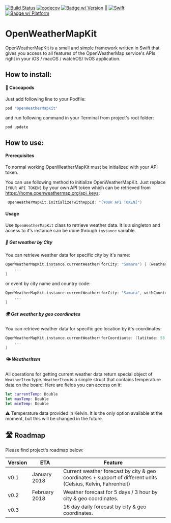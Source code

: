 [![Build Status](https://travis-ci.org/anverbogatov/OpenWeatherMapKit.svg?branch=master)](https://travis-ci.org/anverbogatov/OpenWeatherMapKit)
[![codecov](https://codecov.io/gh/anverbogatov/OpenWeatherMapKit/branch/master/graph/badge.svg)](https://codecov.io/gh/anverbogatov/OpenWeatherMapKit)
[![Badge w/ Version](https://cocoapod-badges.herokuapp.com/v/OpenWeatherMapKit/badge.png)](https://cocoadocs.org/docsets/OpenWeatherMapKit)
||
[![Swift](https://img.shields.io/badge/swift-4.0-orange.svg)](https://img.shields.io/badge/swift-4.0-orange.svg)
[![Badge w/ Platform](https://cocoapod-badges.herokuapp.com/p/OpenWeatherMapKit/badge.svg)](https://cocoadocs.org/docsets/OpenWeatherMapKit)

# OpenWeatherMapKit
OpenWeatherMapKit is a small and simple framework written in Swift that gives you access to all features of the OpenWeatherMap service's APIs right in your iOS / macOS / watchOS/ tvOS application.

## How to install:

#### 🥥 Cocoapods
Just add following line to your Podfile:
```ruby
pod 'OpenWeatherMapKit'
```
and run following command in your Terminal from project's root folder:
```shell
pod update
```

## How to use:

#### Prerequisites
To normal working OpenWeatherMapKit must be initialized with your API token.

You can use following method to initialize OpenWeatherMapKit. Just replace `[YOUR API TOKEN]` by your own API token which can be retrieved from https://home.openweathermap.org/api_keys:
```swift
 OpenWeatherMapKit.initialize(withAppId: "[YOUR API TOKEN]")
```

#### Usage
Use `OpenWeatherMapKit` class to retrieve weather data. It is a singleton and access to it's instance can be done through `instance` variable.

##### 🌇 Get weather by City
You can retrieve weather data for specific city by it's name:
```swift
OpenWeatherMapKit.instance.currentWeather(forCity: "Samara") { (weatherItem, error) in
    ...
}
```
or event by city name and country code:
```swift
OpenWeatherMapKit.instance.currentWeather(forCity: "Samara", withCountryCode: "ru") { (weatherItem, error) in
    ...
}
```

##### 🌍 Get weather by geo coordinates
You can retrieve weather data for specific geo location by it's coordinates:
```swift
OpenWeatherMapKit.instance.currentWeather(forCoordiante: (latitude: 53.2610313, longitude: 50.0579958)) { (weatherItem, error) in
    ...
}
```

##### 🌤 WeatherItem
All operations for getting current weather data return special object of `WeatherItem` type. `WeatherItem` is a simple struct that contains temperature data on the board. Here are fields you can access on it:
```swift
let currentTemp: Double
let maxTemp: Double
let minTemp: Double
```
⚠️ Temperature data provided in Kelvin. It is the only option available at the moment, but this will be changed in the future.

## 🛣 Roadmap
Please find project's roadmap below:

| Version | ETA | Feature |
| ------- | --- | ------- |
| v0.1    | January 2018 | Current weather forecast by city & geo coordinates + support of different units (Celsius, Kelvin, Fahrenheit) |
| v0.2 | February 2018 | Weather forecast for 5 days / 3 hour by city & geo coordinates. |
| v0.3 | | 16 day daily forecast by city & geo coordinates. |
